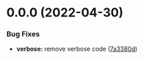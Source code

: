 # 0.0.0 (2022-04-30)


### Bug Fixes

* **verbose:** remove verbose code ([7a3380d](https://github.com/maculosa/workflow/commit/7a3380d4de97b1642cf6fb0603ad2db7751e499a))



